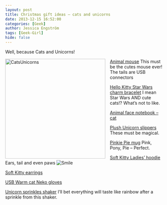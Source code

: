 ```yaml
---
layout: post
title: Christmas gift ideas – cats and unicorns
date: 2013-12-15 16:52:00
categories: [Geek]
author: Jessica Engström
tags: [Geek-Girl]
hide: false
---
```

<p>Well, because Cats and Unicorns!</p>
<p><a href="/PostImages/CatsUnicorns.png"><img style="background-image: none; float: left; padding-top: 0px; padding-left: 0px; margin: 0px 15px 0px 0px; display: inline; padding-right: 0px; border: 0px;" title="CatsUnicorns" src="/PostImages/CatsUnicorns_thumb.png" alt="CatsUnicorns" width="320" height="320" align="left" border="0" /></a></p>
<p><a title="Animal mouse" href="http://www.japantrendshop.com/oppopet-animal-mouse-by-nendo-p-1199.html" target="_blank">Animal mouse</a> This must be the cutes mouse ever! The tails are USB connectors</p>
<p><a title="Hello Kitty Star Wars charm bracelet" href="http://www.etsy.com/se-en/listing/154398624/hello-kitty-star-wars-charm-bracelet?ref=shop_home_active" target="_blank">Hello Kitty Star Wars charm bracelet</a> I mean Star Wars AND cute cats!? What&rsquo;s not to like.</p>
<p><a title="Animal face notebook &ndash; cat" href="http://www.iwantoneofthose.com/gift-novelty/animal-face-notebook-cat/10808147.html" target="_blank">Animal face notebook &ndash; cat</a></p>
<p><a title="Plush Unicorn slippers" href="http://www.thinkgeek.com/product/f284/" target="_blank">Plush Unicorn slippers</a> These must be magical.</p>
<p><a title="Pinkie Pie mug" href="http://www.thinkgeek.com/product/f3bd/?srp=1" target="_blank">Pinkie Pie mug</a> Pink, Pony, Pie &ndash; Perfect.</p>
<p><a title="Soft Kitty Ladies&rsquo; hoodie" href="http://www.thinkgeek.com/product/ec3e/?srp=2" target="_blank">Soft Kitty Ladies&rsquo; hoodie</a> Ears, tail and even paws <img class="wlEmoticon wlEmoticon-smile" style="border-style: none;" src="/PostImages/wlEmoticon-smile_10.png" alt="Smile" />&nbsp;</p>
<p><a title="Soft Kitty earrings" href="http://www.superherostuff.com/big-bang-theory/earrings/big-bang-theory-soft-kitty-earrings.html?itemcd=earringbbtsftkty" target="_blank">Soft Kitty earrings</a></p>
<p><a title="USB Warm cat neko gloves" href="http://www.japantrendshop.com/usb-warm-cat-nekotan-gloves-p-1638.html" target="_blank">USB Warm cat Neko gloves</a></p>
<p><a title="Unicorn sprinkles shaker" href="http://www.iwantoneofthose.com/gift-home-office/unicorn-sprinkles-shaker/10663933.html" target="_blank">Unicorn sprinkles shaker</a> I&rsquo;ll bet everything will taste like rainbow after a sprinkle from this shaker.</p>
<p>&nbsp;</p>
<p>&nbsp;</p>
<p>&nbsp;</p>
<p>&nbsp;</p>
<p>&nbsp;</p>
<p>&nbsp;</p>

